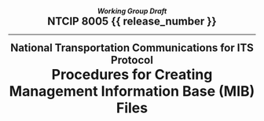 #

<div style="text-align: center; font-style: italic; font-weight: bold;">
  Working Group Draft
</div>

<div style="text-align: center; font-size: 1.5em; font-weight: bold;">
  NTCIP 8005 {{ release_number }}
</div>

---

<div style="text-align: center; font-size: 1.5em; font-weight: bold;">
  National Transportation Communications for ITS Protocol
</div>

<div style="text-align: center; font-size: 2em; font-weight: bold;">
  Procedures for Creating Management Information Base (MIB) Files
</div>
<div></div>
